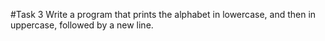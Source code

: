#Task 3
Write a program that prints the alphabet in lowercase, and then in uppercase, followed by a new line.
